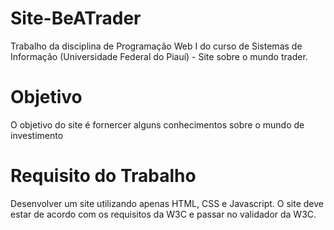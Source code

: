 # Site-BeATrader
Trabalho da disciplina de Programação Web I do curso de Sistemas de Informação (Universidade Federal do Piauí) - Site sobre o mundo trader.

# Objetivo
O objetivo do site é fornercer alguns conhecimentos sobre o mundo de investimento

# Requisito do Trabalho
Desenvolver um site utilizando apenas HTML, CSS e Javascript. O site deve estar de acordo com os requisitos da W3C e passar no validador da W3C.
